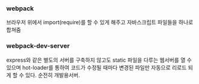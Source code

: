 ### webpack

브라우저 위에서 import(require)를 할 수 있게 해주고 자바스크립트 파일들을 하나로 합쳐줌

### webpack-dev-server

express와 같은 별도의 서버를 구축하지 않고도 static 파일을 다루는 웹서버를 열 수 있으며 hot-loader를 통하여 코드가 수정될 때마다 변경된 파일만 자동으로 리로드 되게 할 수 있다. 순전히 개발용서버.
